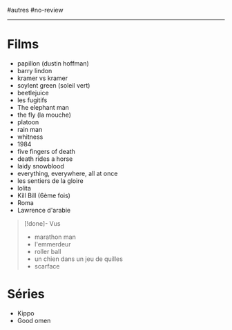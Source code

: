 #autres #no-review 

----

# Films

 - papillon (dustin hoffman)
 - barry lindon
 - kramer vs kramer
 - soylent green (soleil vert)
 - beetlejuice
 - les fugitifs
 - The elephant man
 - the fly (la mouche)
 - platoon
 - rain man
 - whitness
 - 1984
 - five fingers of death
 - death rides a horse
 - laidy snowblood
 - everything, everywhere, all at once
 - les sentiers de la gloire
 - lolita
 - Kill Bill (6ème fois)
 - Roma
 - Lawrence d'arabie

> [!done]- Vus
> - marathon man
> - l'emmerdeur
> - roller ball
> - un chien dans un jeu de quilles
> - scarface

# Séries

 - Kippo
 - Good omen

